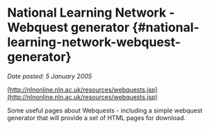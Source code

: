 # National Learning Network - Webquest generator {#national-learning-network-webquest-generator}

_Date posted: 5 January 2005_

[http://nlnonline.nln.ac.uk/resources/webquests.jsp](http://nlnonline.nln.ac.uk/resources/webquests.jsp)

Some useful pages about Webquests - including a simple webquest generator that will provide a set of HTML pages for download.
